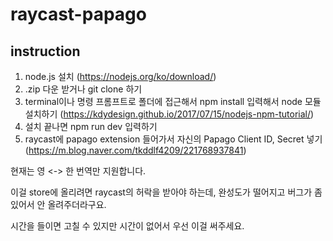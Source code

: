 # raycast-papago

## instruction
1. node.js 설치 (https://nodejs.org/ko/download/)
2. .zip 다운 받거나 git clone 하기
3. terminal이나 명령 프롬프트로 폴더에 접근해서 npm install 입력해서 node 모듈 설치하기 (https://kdydesign.github.io/2017/07/15/nodejs-npm-tutorial/)
5. 설치 끝나면 npm run dev 입력하기
6. raycast에 papago extension 들어가서 자신의 Papago Client ID, Secret 넣기 (https://m.blog.naver.com/tkddlf4209/221768937841)

현재는 영 <-> 한 번역만 지원합니다.

이걸 store에 올리려면 raycast의 허락을 받아야 하는데, 
완성도가 떨어지고 버그가 좀 있어서 안 올려주더라구요.

시간을 들이면 고칠 수 있지만 시간이 없어서 우선 이걸 써주세요.
